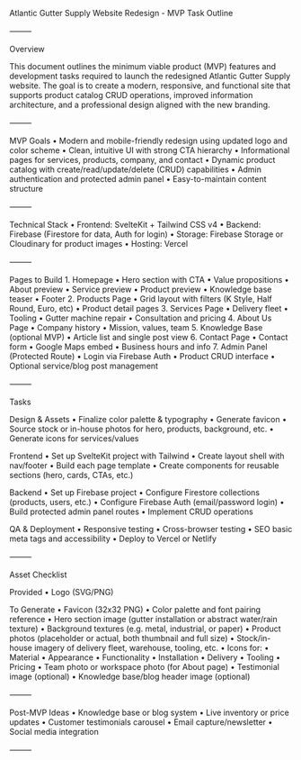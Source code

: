 Atlantic Gutter Supply Website Redesign - MVP Task Outline

⸻

Overview

This document outlines the minimum viable product (MVP) features and development tasks required to launch the redesigned Atlantic Gutter Supply website. The goal is to create a modern, responsive, and functional site that supports product catalog CRUD operations, improved information architecture, and a professional design aligned with the new branding.

⸻

MVP Goals
	•	Modern and mobile-friendly redesign using updated logo and color scheme
	•	Clean, intuitive UI with strong CTA hierarchy
	•	Informational pages for services, products, company, and contact
	•	Dynamic product catalog with create/read/update/delete (CRUD) capabilities
	•	Admin authentication and protected admin panel
	•	Easy-to-maintain content structure

⸻

Technical Stack
	•	Frontend: SvelteKit + Tailwind CSS v4
	•	Backend: Firebase (Firestore for data, Auth for login)
	•	Storage: Firebase Storage or Cloudinary for product images
	•	Hosting: Vercel

⸻

Pages to Build
	1.	Homepage
	•	Hero section with CTA
	•	Value propositions
	•	About preview
	•	Service preview
	•	Product preview
	•	Knowledge base teaser
	•	Footer
	2.	Products Page
	•	Grid layout with filters (K Style, Half Round, Euro, etc)
	•	Product detail pages
	3.	Services Page
	•	Delivery fleet
	•	Tooling
	•	Gutter machine repair
	•	Consultation and pricing
	4.	About Us Page
	•	Company history
	•	Mission, values, team
	5.	Knowledge Base (optional MVP)
	•	Article list and single post view
	6.	Contact Page
	•	Contact form
	•	Google Maps embed
	•	Business hours and info
	7.	Admin Panel (Protected Route)
	•	Login via Firebase Auth
	•	Product CRUD interface
	•	Optional service/blog post management

⸻

Tasks

Design & Assets
	•	Finalize color palette & typography
	•	Generate favicon
	•	Source stock or in-house photos for hero, products, background, etc.
	•	Generate icons for services/values

Frontend
	•	Set up SvelteKit project with Tailwind
	•	Create layout shell with nav/footer
	•	Build each page template
	•	Create components for reusable sections (hero, cards, CTAs, etc.)

Backend
	•	Set up Firebase project
	•	Configure Firestore collections (products, users, etc.)
	•	Configure Firebase Auth (email/password login)
	•	Build protected admin panel routes
	•	Implement CRUD operations

QA & Deployment
	•	Responsive testing
	•	Cross-browser testing
	•	SEO basic meta tags and accessibility
	•	Deploy to Vercel or Netlify

⸻

Asset Checklist

Provided
	•	Logo (SVG/PNG)

To Generate
	•	Favicon (32x32 PNG)
	•	Color palette and font pairing reference
	•	Hero section image (gutter installation or abstract water/rain texture)
	•	Background textures (e.g. metal, industrial, or paper)
	•	Product photos (placeholder or actual, both thumbnail and full size)
	•	Stock/in-house imagery of delivery fleet, warehouse, tooling, etc.
	•	Icons for:
	•	Material
	•	Appearance
	•	Functionality
	•	Installation
	•	Delivery
	•	Tooling
	•	Pricing
	•	Team photo or workspace photo (for About page)
	•	Testimonial image (optional)
	•	Knowledge base/blog header image (optional)

⸻

Post-MVP Ideas
	•	Knowledge base or blog system
	•	Live inventory or price updates
	•	Customer testimonials carousel
	•	Email capture/newsletter
	•	Social media integration

⸻
